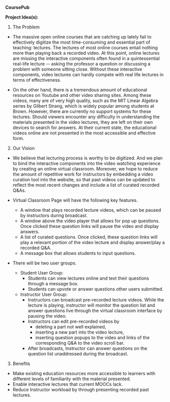 **CoursePub**

**Project Idea(s):**
1. The Problem
  
  - The massive open online courses that are catching up lately fail to effectively digitize the most time-consuming and essential part of teaching: lectures. The lectures of most online courses entail nothing more than playing back a recorded video. At this point, online lectures are missing the interactive components often found in a quintessential real-life lecture -- asking the professor a question or discussing a problem with someone sitting close. Without these interactive components, video lectures can hardly compete with real life lectures in terms of effectiveness.
    
  - On the other hand, there is a tremendous amount of educational resources on Youtube and other video sharing sites. Among these videos, many are of very high quality, such as the MIT Linear Algebra series by Gilbert Strang, which is widely popular among students at Brown. However, there are currently no support systems for these lectures. Should viewers encounter any difficulty in understanding the materials presented in the video lectures, they are left on their own devices to search for answers. At their current state, the educational videos online are not presented in the most accessible and effective form.
  
2. Our Vision
  
  - We believe that lecturing process is worthy to be digitized. And we plan to bind the interactive components into the video watching experience by creating an online virtual classroom. Moreover, we hope to reduce the amount of repetitive work for instructors by embedding a video curation tool into the website, so that past videos can be updated to reflect the most recent changes and include a list of curated recorded Q&As. 
  
  - Virtual Classroom Page will have the following key features.
    - A window that plays recorded lecture videos, which can be paused by instructors during broadcast.
    - A window above the video player that allows for pop up questions. Once clicked these question links will pause the video and display answers. 
    - A list of curated questions. Once clicked, these question links will play a relevant portion of the video lecture and display answer/play a recorded Q&A.
    - A message box that allows students to input questions.
  
  - There will be two user groups.
    - Student User Group:
      - Students can view lectures online and text their questions through a message box. 
      - Students can upvote or answer questions other users submitted.
    - Instructor User Group:
      - Instructors can broadcast pre-recorded lecture videos. While the lecture is playing, instructor will monitor the question list and answer questions live through the virtual classroom interface by pausing the video.
      - Instructors can edit pre-recorded videos by 
        - deleting a part not well explained,
        - inserting a new part into the video lecture,
        - inserting question popups to the video and links of the corresponding Q&A to the video scroll bar.
      - After broadcasts, Instructor can answer questions on the question list unaddressed during the broadcast.

3. Benefits
  - Make existing education resources more accessible to learners with different levels of familiarity with the material presented. 
  - Enable interactive lectures that current MOOCs lack. 
  - Reduce Instructor workload by through presenting recorded past lectures. 
